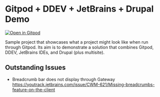 # Gitpod + DDEV + JetBrains + Drupal Demo

[![Open in Gitpod](https://gitpod.io/button/open-in-gitpod.svg)](https://gitpod.io/#https://github.com/digitalpolygon/gitpod-ddev-demo)

Sample project that showcases what a project might look like when run through Gitpod. Its aim is to demonstrate a
solution that combines Gitpod, DDEV, JetBrains IDEs, and Drupal (plus multisite).

## Outstanding Issues

- Breadcrumb bar does not display through Gateway https://youtrack.jetbrains.com/issue/CWM-621/Missing-breadcrumbs-feature-on-the-client
